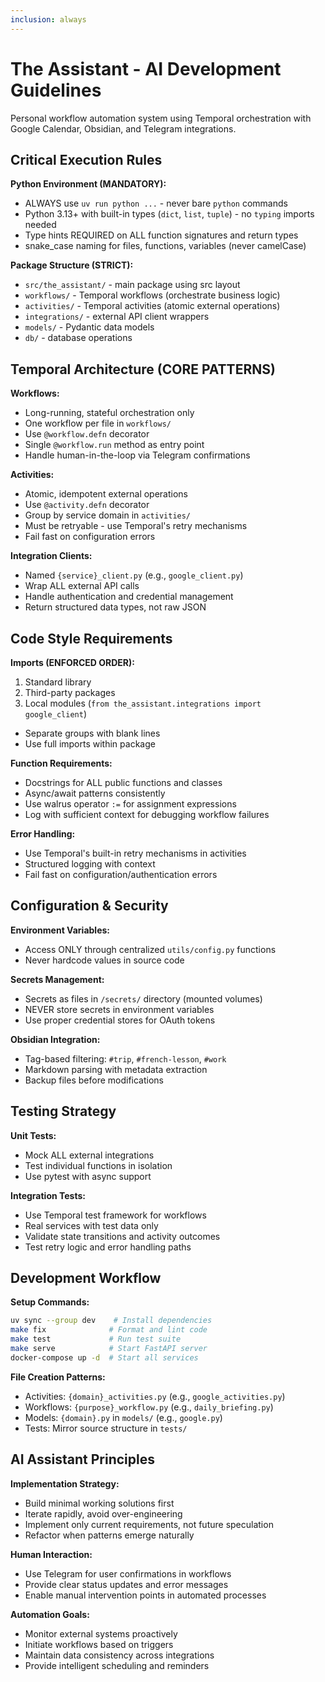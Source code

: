 ```yaml
---
inclusion: always
---
```


# The Assistant - AI Development Guidelines

Personal workflow automation system using Temporal orchestration with Google Calendar, Obsidian, and Telegram integrations.

## Critical Execution Rules

**Python Environment (MANDATORY):**
- ALWAYS use `uv run python ...` - never bare `python` commands
- Python 3.13+ with built-in types (`dict`, `list`, `tuple`) - no `typing` imports needed
- Type hints REQUIRED on ALL function signatures and return types
- snake_case naming for files, functions, variables (never camelCase)

**Package Structure (STRICT):**
- `src/the_assistant/` - main package using src layout
- `workflows/` - Temporal workflows (orchestrate business logic)
- `activities/` - Temporal activities (atomic external operations)
- `integrations/` - external API client wrappers
- `models/` - Pydantic data models
- `db/` - database operations

## Temporal Architecture (CORE PATTERNS)

**Workflows:**
- Long-running, stateful orchestration only
- One workflow per file in `workflows/`
- Use `@workflow.defn` decorator
- Single `@workflow.run` method as entry point
- Handle human-in-the-loop via Telegram confirmations

**Activities:**
- Atomic, idempotent external operations
- Use `@activity.defn` decorator
- Group by service domain in `activities/`
- Must be retryable - use Temporal's retry mechanisms
- Fail fast on configuration errors

**Integration Clients:**
- Named `{service}_client.py` (e.g., `google_client.py`)
- Wrap ALL external API calls
- Handle authentication and credential management
- Return structured data types, not raw JSON

## Code Style Requirements

**Imports (ENFORCED ORDER):**
1. Standard library
2. Third-party packages
3. Local modules (`from the_assistant.integrations import google_client`)
- Separate groups with blank lines
- Use full imports within package

**Function Requirements:**
- Docstrings for ALL public functions and classes
- Async/await patterns consistently
- Use walrus operator `:=` for assignment expressions
- Log with sufficient context for debugging workflow failures

**Error Handling:**
- Use Temporal's built-in retry mechanisms in activities
- Structured logging with context
- Fail fast on configuration/authentication errors

## Configuration & Security

**Environment Variables:**
- Access ONLY through centralized `utils/config.py` functions
- Never hardcode values in source code

**Secrets Management:**
- Secrets as files in `/secrets/` directory (mounted volumes)
- NEVER store secrets in environment variables
- Use proper credential stores for OAuth tokens

**Obsidian Integration:**
- Tag-based filtering: `#trip`, `#french-lesson`, `#work`
- Markdown parsing with metadata extraction
- Backup files before modifications

## Testing Strategy

**Unit Tests:**
- Mock ALL external integrations
- Test individual functions in isolation
- Use pytest with async support

**Integration Tests:**
- Use Temporal test framework for workflows
- Real services with test data only
- Validate state transitions and activity outcomes
- Test retry logic and error handling paths

## Development Workflow

**Setup Commands:**
```bash
uv sync --group dev    # Install dependencies
make fix              # Format and lint code
make test             # Run test suite
make serve            # Start FastAPI server
docker-compose up -d  # Start all services
```

**File Creation Patterns:**
- Activities: `{domain}_activities.py` (e.g., `google_activities.py`)
- Workflows: `{purpose}_workflow.py` (e.g., `daily_briefing.py`)
- Models: `{domain}.py` in `models/` (e.g., `google.py`)
- Tests: Mirror source structure in `tests/`

## AI Assistant Principles

**Implementation Strategy:**
- Build minimal working solutions first
- Iterate rapidly, avoid over-engineering
- Implement only current requirements, not future speculation
- Refactor when patterns emerge naturally

**Human Interaction:**
- Use Telegram for user confirmations in workflows
- Provide clear status updates and error messages
- Enable manual intervention points in automated processes

**Automation Goals:**
- Monitor external systems proactively
- Initiate workflows based on triggers
- Maintain data consistency across integrations
- Provide intelligent scheduling and reminders